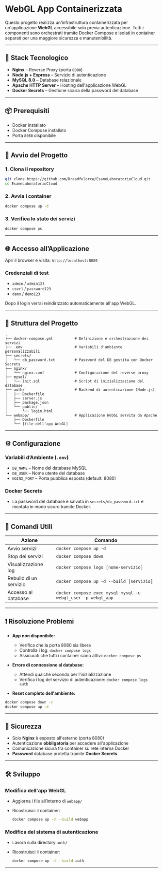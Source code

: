 # WebGL App Containerizzata

Questo progetto realizza un'infrastruttura containerizzata per un'applicazione **WebGL** accessibile solo previa autenticazione. Tutti i componenti sono orchestrati tramite Docker Compose e isolati in container separati per una maggiore sicurezza e manutenibilità.

---

## 🔧 Stack Tecnologico

* **Nginx** – Reverse Proxy (porta `8080`)
* **Node.js + Express** – Servizio di autenticazione
* **MySQL 8.0** – Database relazionale
* **Apache HTTP Server** – Hosting dell'applicazione WebGL
* **Docker Secrets** – Gestione sicura della password del database

---

## 📦 Prerequisiti

* Docker installato
* Docker Compose installato
* Porta `8080` disponibile

---

## 🚀 Avvio del Progetto

### 1. Clona il repository

```bash
git clone https://github.com/Dreadfulorca/EsameLaboratorioCloud.git
cd EsameLaboratorioCloud
```

### 2. Avvia i container

```bash
docker compose up -d
```

### 3. Verifica lo stato dei servizi

```bash
docker compose ps
```

---

## 🌐 Accesso all’Applicazione

Apri il browser e visita:
`http://localhost:8080`

### Credenziali di test

* `admin` / `admin123`
* `user1` / `password123`
* `demo` / `demo123`

Dopo il login verrai reindirizzato automaticamente all'app WebGL.

---

## 📁 Struttura del Progetto

```
.
├── docker-compose.yml          # Definizione e orchestrazione dei servizi
├── .env                        # Variabili d'ambiente personalizzabili
├── secrets/
│   └── db_password.txt         # Password del DB gestita con Docker Secrets
├── nginx/
│   └── nginx.conf              # Configurazione del reverse proxy
├── mysql/
│   └── init.sql                # Script di inizializzazione del database
├── auth/                       # Backend di autenticazione (Node.js)
│   ├── Dockerfile
│   ├── server.js
│   ├── package.json
│   └── public/
│       └── login.html
└── webapp/                     # Applicazione WebGL servita da Apache
    ├── Dockerfile
    └── [file dell'app WebGL]
```

---

## ⚙️ Configurazione

### Variabili d’Ambiente (`.env`)

* `DB_NAME` – Nome del database MySQL
* `DB_USER` – Nome utente del database
* `NGINX_PORT` – Porta pubblica esposta (default: 8080)

### Docker Secrets

* La password del database è salvata in `secrets/db_password.txt` e montata in modo sicuro tramite Docker.

---

## 🧰 Comandi Utili

| Azione                 | Comando                                                      |
| ---------------------- | ------------------------------------------------------------ |
| Avvio servizi          | `docker compose up -d`                                       |
| Stop dei servizi       | `docker compose down`                                        |
| Visualizzazione log    | `docker compose logs [nome-servizio]`                        |
| Rebuild di un servizio | `docker compose up -d --build [servizio]`                    |
| Accesso al database    | `docker compose exec mysql mysql -u webgl_user -p webgl_app` |

---

## ❗ Risoluzione Problemi

* **App non disponibile:**

  * Verifica che la porta 8080 sia libera
  * Controlla i log: `docker compose logs`
  * Assicurati che tutti i container siano attivi: `docker compose ps`

* **Errore di connessione al database:**

  * Attendi qualche secondo per l'inizializzazione
  * Verifica i log del servizio di autenticazione: `docker compose logs auth`

* **Reset completo dell'ambiente:**

```bash
docker compose down -v
docker compose up -d
```

---

## 🔐 Sicurezza

* Solo **Nginx** è esposto all'esterno (porta 8080)
* Autenticazione **obbligatoria** per accedere all'applicazione
* Comunicazione sicura tra container su rete interna Docker
* **Password** database protetta tramite **Docker Secrets**

---

## 🛠️ Sviluppo

### Modifica dell'app WebGL

* Aggiorna i file all’interno di `webapp/`
* Ricostruisci il container:

  ```bash
  docker compose up -d --build webapp
  ```

### Modifica del sistema di autenticazione

* Lavora sulla directory `auth/`
* Ricostruisci il container:

  ```bash
  docker compose up -d --build auth
  ```

---
